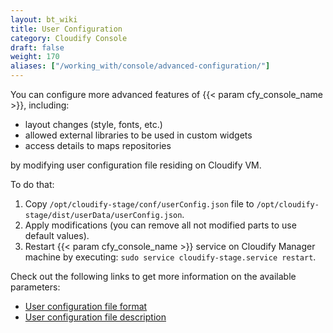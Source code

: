 ```yaml
---
layout: bt_wiki
title: User Configuration
category: Cloudify Console
draft: false
weight: 170
aliases: ["/working_with/console/advanced-configuration/"]
---
```


You can configure more advanced features of {{< param cfy_console_name >}}, including:

* layout changes (style, fonts, etc.)
* allowed external libraries to be used in custom widgets
* access details to maps repositories

by modifying user configuration file residing on Cloudify VM.


To do that:

1. Copy `/opt/cloudify-stage/conf/userConfig.json` file to `/opt/cloudify-stage/dist/userData/userConfig.json`.
1. Apply modifications (you can remove all not modified parts to use default values). 
1. Restart {{< param cfy_console_name >}} service on Cloudify Manager machine by executing: `sudo service cloudify-stage.service restart`.

Check out the following links to get more information on the available parameters:

 * [User configuration file format](https://github.com/cloudify-cosmo/cloudify-stage/blob/master/conf/userConfig.json)
 * [User configuration file description](https://github.com/cloudify-cosmo/cloudify-stage/blob/master/conf/README.md#user-userconfigjson) 
